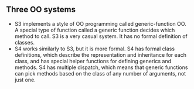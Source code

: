 ## Three OO systems
* S3 implements a style of OO programming called generic-function OO. A special type of function called a 
generic function decides which method to call. S3 is a very casual system. It has no formal definition of classes. 
* S4 works similarly to S3, but it is more formal. S4 has formal class definitions, which describe the
representation and inheritance for each class, and has special helper functions for defining generics and 
methods. S4 has multiple dispatch, which means that generic functions can pick methods based on the class
of any number of arguments, not just one. 
